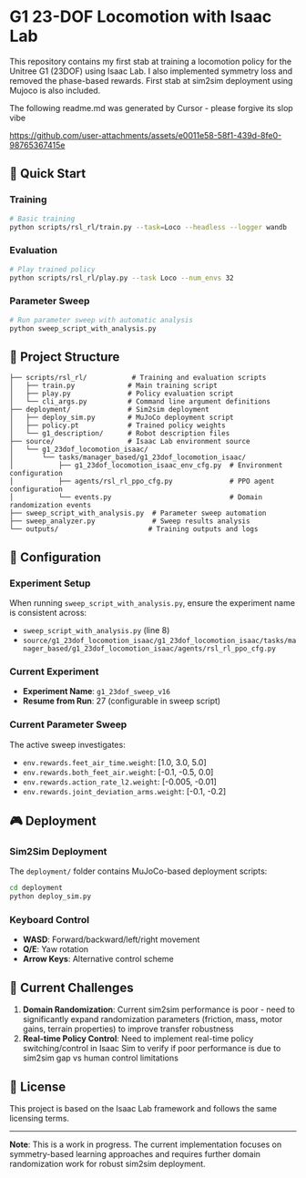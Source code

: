 # G1 23-DOF Locomotion with Isaac Lab

This repository contains my first stab at training a locomotion policy for the Unitree G1 (23DOF) using Isaac Lab. I also implemented symmetry loss and removed the phase-based rewards. First stab at sim2sim deployment using Mujoco is also included.

The following readme.md was generated by Cursor - please forgive its slop vibe

https://github.com/user-attachments/assets/e0011e58-58f1-439d-8fe0-98765367415e

## 🚀 Quick Start

### Training
```bash
# Basic training
python scripts/rsl_rl/train.py --task=Loco --headless --logger wandb
```

### Evaluation
```bash
# Play trained policy
python scripts/rsl_rl/play.py --task Loco --num_envs 32
```

### Parameter Sweep
```bash
# Run parameter sweep with automatic analysis
python sweep_script_with_analysis.py
```

## 📁 Project Structure

```
├── scripts/rsl_rl/           # Training and evaluation scripts
│   ├── train.py             # Main training script
│   ├── play.py              # Policy evaluation script
│   └── cli_args.py          # Command line argument definitions
├── deployment/              # Sim2sim deployment
│   ├── deploy_sim.py        # MuJoCo deployment script
│   ├── policy.pt            # Trained policy weights
│   └── g1_description/      # Robot description files
├── source/                  # Isaac Lab environment source
│   └── g1_23dof_locomotion_isaac/
│       └── tasks/manager_based/g1_23dof_locomotion_isaac/
│           ├── g1_23dof_locomotion_isaac_env_cfg.py  # Environment configuration
│           ├── agents/rsl_rl_ppo_cfg.py              # PPO agent configuration
│           └── events.py                             # Domain randomization events
├── sweep_script_with_analysis.py  # Parameter sweep automation
├── sweep_analyzer.py              # Sweep results analysis
└── outputs/                      # Training outputs and logs
```

## 🔧 Configuration

### Experiment Setup
When running `sweep_script_with_analysis.py`, ensure the experiment name is consistent across:
- `sweep_script_with_analysis.py` (line 8)
- `source/g1_23dof_locomotion_isaac/g1_23dof_locomotion_isaac/tasks/manager_based/g1_23dof_locomotion_isaac/agents/rsl_rl_ppo_cfg.py`

### Current Experiment
- **Experiment Name**: `g1_23dof_sweep_v16`
- **Resume from Run**: 27 (configurable in sweep script)

### Current Parameter Sweep
The active sweep investigates:
- `env.rewards.feet_air_time.weight`: [1.0, 3.0, 5.0]
- `env.rewards.both_feet_air.weight`: [-0.1, -0.5, 0.0]
- `env.rewards.action_rate_l2.weight`: [-0.005, -0.01]
- `env.rewards.joint_deviation_arms.weight`: [-0.1, -0.2]


## 🎮 Deployment

### Sim2Sim Deployment
The `deployment/` folder contains MuJoCo-based deployment scripts:

```bash
cd deployment
python deploy_sim.py
```

### Keyboard Control
- **WASD**: Forward/backward/left/right movement
- **Q/E**: Yaw rotation
- **Arrow Keys**: Alternative control scheme

## 🚧 Current Challenges
1. **Domain Randomization**: Current sim2sim performance is poor - need to significantly expand randomization parameters (friction, mass, motor gains, terrain properties) to improve transfer robustness
2. **Real-time Policy Control**: Need to implement real-time policy switching/control in Isaac Sim to verify if poor performance is due to sim2sim gap vs human control limitations


## 📝 License

This project is based on the Isaac Lab framework and follows the same licensing terms.

---

**Note**: This is a work in progress. The current implementation focuses on symmetry-based learning approaches and requires further domain randomization work for robust sim2sim deployment. 
